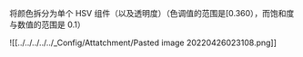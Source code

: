 将颜色拆分为单个 HSV 组件（以及透明度）（色调值的范围是[0.360），而饱和度与数值的范围是 0.1）

![[../../../../../_Config/Attatchment/Pasted image 20220426023108.png]]